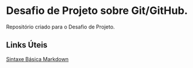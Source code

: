 # Desafio de Projeto sobre Git/GitHub.
Repositório criado para o Desafio de Projeto.
## Links Úteis
[Sintaxe Básica Markdown](https://www.markdownguide.org/basic-syntax/)

